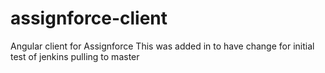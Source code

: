 # assignforce-client
Angular client for Assignforce
This was added in to have change for initial test of jenkins pulling to master
